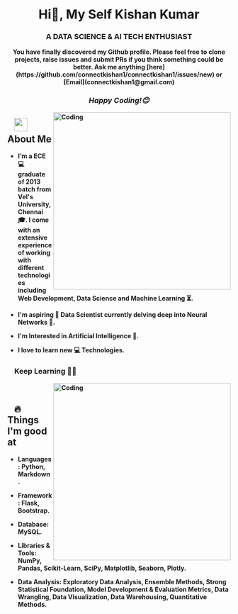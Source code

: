 <h1 align="center">  Hi👋, My Self Kishan Kumar</h1>
<h3 align="center"> A DATA SCIENCE & AI TECH ENTHUSIAST<b></h3>
<div align="center">
You have finally discovered my Github profile.
Please feel free to clone projects, raise issues and submit PRs if you think something could be better.
Ask me anything [here](https://github.com/connectkishan1/connectkishan1/issues/new) or [Email](connectkishan1@gmail.com)
</div>
<h3 align="center"><i>Happy Coding!😊</i></h3>


<img align="right" alt="Coding" width="400" hight="200" src="https://media.giphy.com/media/gh0RRgkTXedvF0pDc0/giphy.gif">

## &nbsp; &nbsp;<img src="https://media.giphy.com/media/WUlplcMpOCEmTGBtBW/giphy.gif" width="30"> **About Me**


- I’m a ECE 💻 graduate of 2013 batch from **Vel's University,Chennai**🎓. I come with an extensive experience of working with different technologies including Web Development, Data Science and Machine Learning ⏳. 

- I'm aspiring 🔭️ Data Scientist currently delving deep into **Neural Networks** 🚂.

- I'm  Interested in Artificial Intelligence 🤔. 

- I love to learn new 💻 **Technologies**.

### &nbsp; &nbsp; **Keep Learning** 👨‍🎓️️

<img align="right" alt="Coding" width="400" src="https://media.giphy.com/media/3bgcPpDaikspxiUHlH/giphy.gif"/>
</br>

## &nbsp; &nbsp;🔥**Things I'm good at** 

- **Languages:** Python, Markdown.

- **Framework:** Flask, Bootstrap.

- **Database:** MySQL.

- **Libraries & Tools:** NumPy, Pandas, Scikit-Learn, SciPy, Matplotlib, Seaborn, Plotly.

- **Data Analysis:** Exploratory Data Analysis, Ensemble Methods, Strong Statistical Foundation, Model Development & Evaluation Metrics, Data Wrangling, Data Visualization, Data Warehousing, Quantitative Methods.

<!--
**connectkishan1/connectkishan1** is a ✨ _special_ ✨ repository because its `README.md` (this file) appears on your GitHub profile.

Here are some ideas to get you started:

- 🔭 I’m currently working on ...
- 🌱 I’m currently learning ...
- 👯 I’m looking to collaborate on ...
- 🤔 I’m looking for help with ...
- 💬 Ask me about ...
- 📫 How to reach me: ...
- 😄 Pronouns: ...
- ⚡ Fun fact: ...
-->
